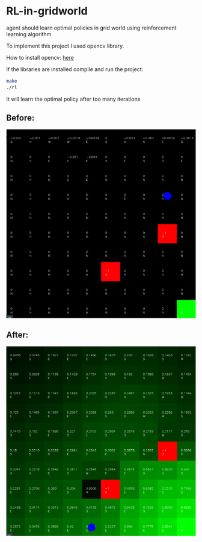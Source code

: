 # RL-in-gridworld
agent should learn optimal policies in grid world using reinforcement learning algorithm



To implement this project I used opencv library.


How to install opencv: [here](https://www.learnopencv.com/install-opencv3-on-ubuntu/)

If the libraries are installed compile and run the project:

```bash
make
./rl
```

It will learn the optimal policy after too many iterations

## Before:
![before](https://github.com/SaeedTafazzol/RL-in-gridworld/blob/master/pictures/before.png) 
## After:
![after](https://github.com/SaeedTafazzol/RL-in-gridworld/blob/master/pictures/after.png)
